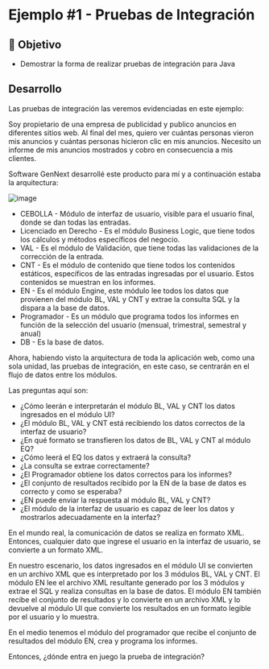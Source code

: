 # Ejemplo #1 - Pruebas de Integración

## :dart: Objetivo

- Demostrar la forma de realizar pruebas de integración para Java

## Desarrollo

Las pruebas de integración las veremos evidenciadas en este ejemplo:

Soy propietario de una empresa de publicidad y publico anuncios en diferentes sitios web. Al final del mes, quiero ver cuántas personas vieron mis anuncios y cuántas personas hicieron clic en mis anuncios. Necesito un informe de mis anuncios mostrados y cobro en consecuencia a mis clientes.

Software GenNext desarrollé este producto para mí y a continuación estaba la arquitectura:

![image](https://user-images.githubusercontent.com/22419786/164873186-07ac9b1a-e2e0-44ad-a0c0-2681c331db9e.png)

- CEBOLLA - Módulo de interfaz de usuario, visible para el usuario final, donde se dan todas las entradas.
- Licenciado en Derecho - Es el módulo Business Logic, que tiene todos los cálculos y métodos específicos del negocio.
- VAL - Es el módulo de Validación, que tiene todas las validaciones de la corrección de la entrada.
- CNT - Es el módulo de contenido que tiene todos los contenidos estáticos, específicos de las entradas ingresadas por el usuario. Estos contenidos se muestran en los informes.
- EN - Es el módulo Engine, este módulo lee todos los datos que provienen del módulo BL, VAL y CNT y extrae la consulta SQL y la dispara a la base de datos.
- Programador - Es un módulo que programa todos los informes en función de la selección del usuario (mensual, trimestral, semestral y anual)
- DB - Es la base de datos.

Ahora, habiendo visto la arquitectura de toda la aplicación web, como una sola unidad, las pruebas de integración, en este caso, se centrarán en el flujo de datos entre los módulos.

Las preguntas aquí son:

- ¿Cómo leerán e interpretarán el módulo BL, VAL y CNT los datos ingresados ​​en el módulo UI?
- ¿El módulo BL, VAL y CNT está recibiendo los datos correctos de la interfaz de usuario?
- ¿En qué formato se transfieren los datos de BL, VAL y CNT al módulo EQ?
- ¿Cómo leerá el EQ los datos y extraerá la consulta?
- ¿La consulta se extrae correctamente?
- ¿El Programador obtiene los datos correctos para los informes?
- ¿El conjunto de resultados recibido por la EN de la base de datos es correcto y como se esperaba?
- ¿EN puede enviar la respuesta al módulo BL, VAL y CNT?
- ¿El módulo de la interfaz de usuario es capaz de leer los datos y mostrarlos adecuadamente en la interfaz?

En el mundo real, la comunicación de datos se realiza en formato XML. Entonces, cualquier dato que ingrese el usuario en la interfaz de usuario, se convierte a un formato XML.

En nuestro escenario, los datos ingresados ​​en el módulo UI se convierten en un archivo XML que es interpretado por los 3 módulos BL, VAL y CNT. El módulo EN lee el archivo XML resultante generado por los 3 módulos y extrae el SQL y realiza consultas en la base de datos. El módulo EN también recibe el conjunto de resultados y lo convierte en un archivo XML y lo devuelve al módulo UI que convierte los resultados en un formato legible por el usuario y lo muestra.

En el medio tenemos el módulo del programador que recibe el conjunto de resultados del módulo EN, crea y programa los informes.

Entonces, ¿dónde entra en juego la prueba de integración?
